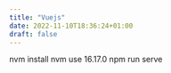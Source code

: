 ```yaml
---
title: "Vuejs"
date: 2022-11-10T18:36:24+01:00
draft: false
---
```


nvm install
nvm use 16.17.0
npm run serve
